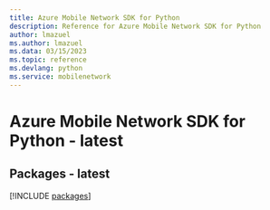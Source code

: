 ```yaml
---
title: Azure Mobile Network SDK for Python
description: Reference for Azure Mobile Network SDK for Python
author: lmazuel
ms.author: lmazuel
ms.data: 03/15/2023
ms.topic: reference
ms.devlang: python
ms.service: mobilenetwork
---
```

# Azure Mobile Network SDK for Python - latest
## Packages - latest
[!INCLUDE [packages](mobile-network-index.md)]
